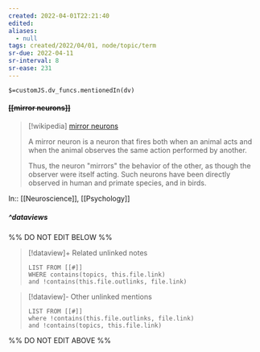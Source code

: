 ```yaml
---
created: 2022-04-01T22:21:40 
edited: 
aliases:
  - null
tags: created/2022/04/01, node/topic/term
sr-due: 2022-04-11
sr-interval: 8
sr-ease: 231
---
```

`$=customJS.dv_funcs.mentionedIn(dv)`

#### <s class="topic-title">[[mirror neurons]]</s>

> [!wikipedia] [mirror neurons](https://en.wikipedia.org/wiki/Mirror%20neuron)
> 
> A mirror neuron is a neuron that fires both when an animal acts and when the animal observes the same action performed by another. 
> 
> Thus, the neuron "mirrors" the behavior of the other, as though the observer were itself acting. Such neurons have been directly observed in human and primate species, and in birds.
> 

In:: [[Neuroscience]], [[Psychology]]

##### ^dataviews

%% DO NOT EDIT BELOW %%
> [!dataview]+ Related unlinked notes
> ```dataview
> LIST FROM [[#]]
> WHERE contains(topics, this.file.link)
> and !contains(this.file.outlinks, file.link)
> ```
 
> [!dataview]- Other unlinked mentions
> ```dataview
> LIST FROM [[#]]
> where !contains(this.file.outlinks, file.link)
> and !contains(topics, this.file.link)
> ```

%% DO NOT EDIT ABOVE %%
